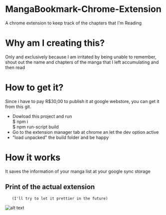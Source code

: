 # MangaBookmark-Chrome-Extension

A chrome extension to keep track of the chapters that I'm Reading

# Why am I creating this?

Only and exclusively because I am irritated by being unable to remember, shout out the name and chapters of the manga that I left accumulating and then read

# How to get it?

Since i have to pay R\$30,00 to publish it at google webstore, you can get it from this git.

- Dowload this project and run </br>
  \$ npm i</br>
  \$ npm run-script build
- Go to the extension manager tab at chrome an let the dev option active
- "load unpacked" the build folder and be happy

# How it works

It saves the information of your manga list at your google sync storage

## Print of the actual extension

       (I'll try to let it prettier in the future)

![alt text](https://github.com/CodeWracker/MangaBookmark-Chrome-Extension/blob/develop/doc_assets/p1.png?raw=true)
